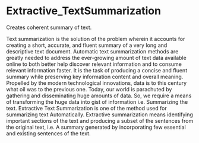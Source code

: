 # Extractive_TextSummarization
Creates coherent summary of text.

Text summarization is the solution of the problem wherein it accounts for creating a short, accurate, and fluent summary of a very long and descriptive text document. 
Automatic text summarization methods are greatly needed to address the ever-growing amount of text data available online to both better help discover relevant information and to consume relevant information faster. 
It is the task of producing a concise and fluent summary while preserving key information content and overall meaning. 
Propelled by the modern technological innovations, data is to this century what oil was to the previous one. 
Today, our world is parachuted by gathering and disseminating huge amounts of data. 
So, we require a means of transforming the huge data into gist of information i.e. Summarizing the text.
Extractive Text Summarization is one of the method used for summarizing text Automatically.
Extractive summarization means identifying important sections of the text and producing a subset of the sentences from the original text, i.e. 
A summary generated by incorporating few essential and existing sentences of the text. 
